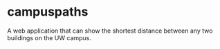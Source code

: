 # campuspaths
A web application that can show the shortest distance between any two buildings on the UW campus.
